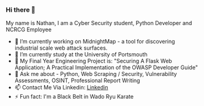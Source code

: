 ### Hi there 👋
My name is Nathan, I am a Cyber Security student, Python Developer and NCRCG Employee

- 🔭 I’m currently working on MidnightMap - a tool for discovering industrial scale web attack surfaces.
- 🌱 I’m currently study at the University of Portsmouth
- 📖 My Final Year Engineering Project is: "Securing A Flask Web Application; A Practical Implementation of the OWASP Developer Guide"
- 💬 Ask me about - Python, Web Scraping / Security, Vulnerability Assessments, OSINT, Professional Report Writing
- 📫 Contact Me Via Linkedin: [Linkedin](https://www.linkedin.com/in/nathan-watson-uk/) 
- ⚡ Fun fact: I'm a Black Belt in Wado Ryu Karate
